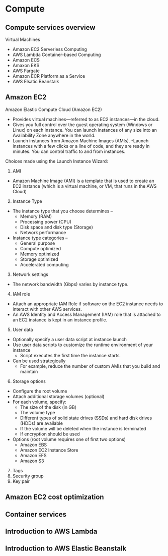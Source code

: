 # Compute

## Compute services overview
Virtual Machines
 - Amazon EC2
Serverless Computing
 - AWS Lambda
Container-based Computing
 - Amazon ECS
 - Amaxon EKS
 - AWS Fargate
 - Amazon ECR
Platform as a Service
 - AWS Elsatic Beanstalk

## Amazon EC2
Amazon Elastic Compute Cloud (Amazon EC2)
 - Provides virtual machines—referred to as EC2 instances—in the cloud.
 - Gives you full control over the guest operating system (Windows or Linux) on each instance.
You can launch instances of any size into an Availability Zone anywhere in the world.
 - Launch instances from Amazon Machine Images (AMIs).
 -Launch instances with a few clicks or a line of code, and they are ready in minutes.
You can control traffic to and from instances.

Choices made using the Launch Instance Wizard:
 1. AMI
   - Amazon Machine Image (AMI) is a template that is used to create an EC2 instance (which is a virtual machine, or VM, that runs in the AWS Cloud)
 2. Instance Type
   - The instance type that you choose determines –
     - Memory (RAM)
     - Processing power (CPU)
     - Disk space and disk type (Storage)
     - Network performance
   - Instance type categories –
     - General purpose
     - Compute optimized
     - Memory optimized
     - Storage optimized
     - Accelerated computing
 3. Network settings
   - The network bandwidth (Gbps) varies by instance type.
 4. IAM role
   - Attach an appropriate IAM Role if software on the EC2 instance needs to interact with other AWS services.
   - An AWS Identity and Access Management (IAM) role that is attached to an EC2 instance is kept in an instance profile.
 5. User data
   - Optionally specify a user data script at instance launch
   - Use user data scripts to customize the runtime environment of your instance
     - Script executes the first time the instance starts
   - Can be used strategically
     - For example, reduce the number of custom AMIs that you build and maintain
 6. Storage options
   - Configure the root volume
   - Attach additional storage volumes (optional)
   - For each volume, specify:
     - The size of the disk (in GB)
     - The volume type
     - Different types of solid state drives (SSDs) and hard disk drives (HDDs) are available
     - If the volume will be deleted when the instance is terminated
     - If encryption should be used
   - Options (root volume requires one of first two options)
     - Amazon EBS
     - Amazon EC2 Instance Store
     - Amazon EFS
     - Amazon S3
 7. Tags
 8. Security group
 9. Key pair

 ## Amazon EC2 cost optimization

 ## Container services

 ## Introduction to AWS Lambda

 ## Introduction to AWS Elastic Beanstalk
